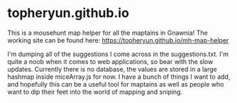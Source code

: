 # topheryun.github.io

This is a mousehunt map helper for all the maptains in Gnawnia! The working site can be found here: https://topheryun.github.io/mh-map-helper

I'm dumping all of the suggestions I come across in the suggestions.txt.  I'm quite a noob when it comes to web applications, so bear with the slow updates. Currently there is no database, the values are stored in a large hashmap inside miceArray.js for now.  I have a bunch of things I want to add, and hopefully this can be a useful tool for maptains as well as people who want to dip their feet into the world of mapping and sniping.
